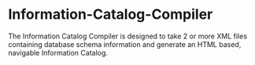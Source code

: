 # Information-Catalog-Compiler
The Information Catalog Compiler is designed to take 2 or more XML files containing database schema information and generate an HTML based, navigable Information Catalog.
